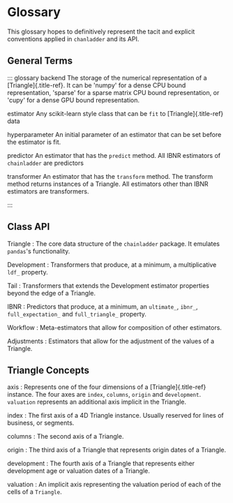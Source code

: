 # Glossary

This glossary hopes to definitively represent the tacit and explicit
conventions applied in `chanladder` and its API.

## General Terms

::: glossary
backend
  The storage of the numerical representation of a
  [Triangle]{.title-ref}. It can be 'numpy' for a dense CPU bound
  representation, 'sparse' for a sparse matrix CPU bound representation,
  or 'cupy' for a dense GPU bound representation.

estimator
  Any scikit-learn style class that can be `fit` to [Triangle]{.title-ref}
  data

hyperparameter
  An initial parameter of an estimator that can be set
  before the estimator is fit.

predictor
  An estimator that has the
  `predict` method. All IBNR estimators of `chainladder` are predictors

transformer
  An estimator that has the `transform` method. The transform
  method returns instances of a Triangle. All estimators
  other than IBNR estimators are transformers.

:::

## Class API

Triangle
  :   The core data structure of the `chainladder` package. It emulates
      `pandas`'s functionality.

Development
  :   Transformers that produce, at a minimum, a multiplicative `ldf_`
      property.

Tail
  :   Transformers that extends the Development estimator properties
      beyond the edge of a Triangle.

IBNR
  :   Predictors that produce, at a minimum, an `ultimate_`, `ibnr_`,
      `full_expectation_` and `full_triangle_` property.

Workflow
  :   Meta-estimators that allow for composition of other estimators.

Adjustments
  :   Estimators that allow for the adjustment of the values of a
      Triangle.

## Triangle Concepts

axis
  :   Represents one of the four dimensions of a [Triangle]{.title-ref}
      instance. The four axes are `index`, `columns`, `origin` and
      `development`. `valuation` represents an additional axis implicit in
      the Triangle.

index
  :   The first axis of a 4D Triangle instance. Usually reserved for
      lines of business, or segments.

columns
  :   The second axis of a Triangle.

origin
  :   The third axis of a Triangle that represents origin dates of a Triangle.

development
  :   The fourth axis of a Triangle that represents either development age
      or valuation dates of a Triangle.

valuation
  :   An implicit axis representing the valuation period of each of the
      cells of a `Triangle`.
